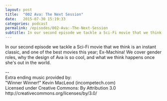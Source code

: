 ```yaml
---
layout: post
title:  "002 Ava: The Next Session"
date:   2015-07-30 15:19:33
categories: podcast
permalink: /episodes/002-Ava:-The-Next-Session
subtitle: In our second episode we tackle a Sci-Fi movie that we think is an instant classic, and one of the best movies this year; Ex-Machina! We cover gender roles, why the design of Ava is so cool, and  what we think happens once she's out in the world.
---
```


In our second episode we tackle a Sci-Fi movie that we think is an instant classic, and one of the best movies this year; Ex-Machina! We cover gender roles, why the design of Ava is so cool, and  what we think happens once she's out in the world.

<div class="credits">
--<br>
Extra ending music provided by:<br>
"Winner Winner!" Kevin MacLeod (incompetech.com)<br>
Licensed under Creative Commons: By Attribution 3.0<br>
http://creativecommons.org/licenses/by/3.0/
</div>

